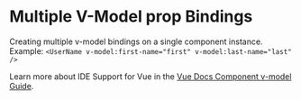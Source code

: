# Multiple V-Model prop Bindings

Creating multiple v-model bindings on a single component instance. Example: `<UserName
  v-model:first-name="first"
  v-model:last-name="last"
/>` 

Learn more about IDE Support for Vue in the [Vue Docs Component v-model Guide](https://vuejs.org/guide/components/v-model.html#multiple-v-model-bindings).
